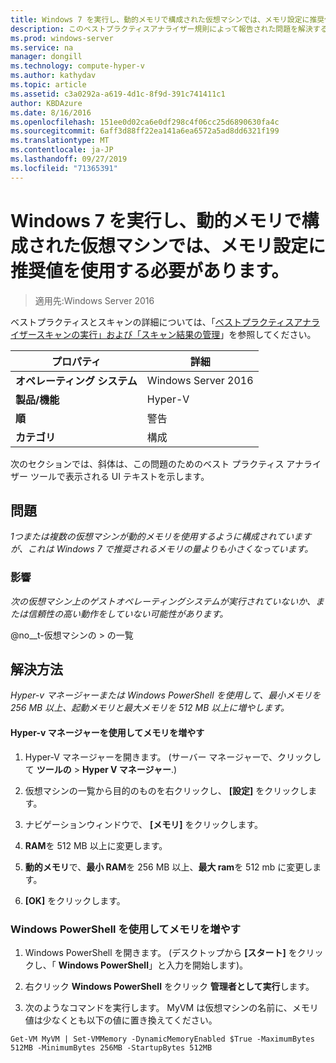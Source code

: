 ```yaml
---
title: Windows 7 を実行し、動的メモリで構成された仮想マシンでは、メモリ設定に推奨値を使用する必要があります。
description: このベストプラクティスアナライザー規則によって報告された問題を解決するための手順を示します。
ms.prod: windows-server
ms.service: na
manager: dongill
ms.technology: compute-hyper-v
ms.author: kathydav
ms.topic: article
ms.assetid: c3a0292a-a619-4d1c-8f9d-391c741411c1
author: KBDAzure
ms.date: 8/16/2016
ms.openlocfilehash: 151ee0d02ca6e0df298c4f06cc25d6890630fa4c
ms.sourcegitcommit: 6aff3d88ff22ea141a6ea6572a5ad8dd6321f199
ms.translationtype: MT
ms.contentlocale: ja-JP
ms.lasthandoff: 09/27/2019
ms.locfileid: "71365391"
---
```

# <a name="a-virtual-machine-running-windows-7-and-configured-with-dynamic-memory-should-use-recommended-values-for-memory-settings"></a>Windows 7 を実行し、動的メモリで構成された仮想マシンでは、メモリ設定に推奨値を使用する必要があります。

>適用先:Windows Server 2016

ベストプラクティスとスキャンの詳細については、「[ベストプラクティスアナライザースキャンの実行」および「スキャン結果の管理](https://go.microsoft.com/fwlink/p/?LinkID=223177)」を参照してください。  
  
|プロパティ|詳細|  
|-|-|  
|**オペレーティング システム**|Windows Server 2016|  
|**製品/機能**|Hyper-V|  
|**順**|警告|  
|**カテゴリ**|構成|  
  
次のセクションでは、斜体は、この問題のためのベスト プラクティス アナライザー ツールで表示される UI テキストを示します。
  
## <a name="issue"></a>問題  
*1つまたは複数の仮想マシンが動的メモリを使用するように構成されていますが、これは Windows 7 で推奨されるメモリの量よりも小さくなっています。*  
  
### <a name="impact"></a>影響  
*次の仮想マシン上のゲストオペレーティングシステムが実行されていないか、または信頼性の高い動作をしていない可能性があります。*  
  
@no__t-仮想マシンの > の一覧  
  
## <a name="resolution"></a>解決方法  
*Hyper-v マネージャーまたは Windows PowerShell を使用して、最小メモリを 256 MB 以上、起動メモリと最大メモリを 512 MB 以上に増やします。*  
  
#### <a name="increase-memory-using-hyper-v-manager"></a>Hyper-v マネージャーを使用してメモリを増やす  
  
1.  Hyper-V マネージャーを開きます。 (サーバー マネージャーで、クリックして **ツールの** > **Hyper V マネージャー**.)  
  
2.  仮想マシンの一覧から目的のものを右クリックし、 **[設定]** をクリックします。  
  
3.  ナビゲーションウィンドウで、 **[メモリ]** をクリックします。  
  
4.  **RAM**を 512 MB 以上に変更します。  
  
5.  **動的メモリ**で、**最小 RAM**を 256 MB 以上、**最大 ram**を 512 mb に変更します。  
  
6.  **[OK]** をクリックします。  
  
### <a name="increase-memory-using-windows-powershell"></a>Windows PowerShell を使用してメモリを増やす  
  
1.  Windows PowerShell を開きます。 (デスクトップから **[スタート]** をクリックし、「 **Windows PowerShell**」と入力を開始します)。  
  
2.  右クリック **Windows PowerShell**  をクリック **管理者として実行**します。  
  
3.  次のようなコマンドを実行します。 MyVM は仮想マシンの名前に、メモリ値は少なくとも以下の値に置き換えてください。  
  
```  
Get-VM MyVM | Set-VMMemory -DynamicMemoryEnabled $True -MaximumBytes 512MB -MinimumBytes 256MB -StartupBytes 512MB  
```  
  


